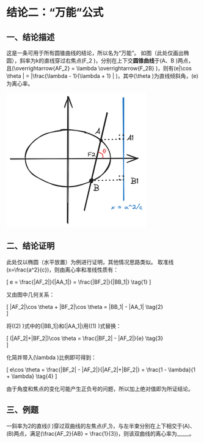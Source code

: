 # 结论二：“万能”公式

## 一、结论描述

这是一条可用于所有圆锥曲线的结论，所以名为“万能”。
如图（此处仅画出椭圆），斜率为k的直线穿过右焦点\(F_2 \)，分别在上下交**圆锥曲线**于\(A、B \)两点，且\(\overrightarrow{AF_2} = \lambda \overrightarrow{F_2B} \)，则有\(e|\cos \theta | = |\frac{\lambda - 1}{\lambda + 1} | \)，其中\(\theta \)为直线倾斜角，\(e\)为离心率。

![2_1](img/2_1.png)

## 二、结论证明

此处仅以椭圆（水平放置）为例进行证明，其他情况思路类似。
取准线\(x=\frac{a^2}{c}\)，则由离心率和准线性质有：

\[
e = \frac{|AF_2|}{|AA_1|} = \frac{|BF_2|}{|BB_1|} \tag{1} 
\]

又由图中几何关系：

\[
|AF_2|\cos \theta + |BF_2|\cos \theta = |BB_1| - |AA_1| \tag{2}    
\]

将\((2) \)式中的\(|BB_1|\)和\(|AA_1|\)用\((1) \)式替换：

\[
(|AF_2|+|BF_2|)\cos \theta = \frac{|BF_2| - |AF_2|}{e} \tag{3}    
\]

化简并带入\(\lambda \)比例即可得到：

\[
e\cos \theta = \frac{|BF_2| - |AF_2|}{|AF_2|+|BF_2|} = \frac{1 - \lambda}{1 + \lambda} \tag{4}
\]

由于角度和焦点的变化可能产生正负号的问题，所以加上绝对值即为所证结论。

## 三、例题
一斜率为2的直线\(l \)穿过双曲线的左焦点\(F_1\)，与左半束分别在上下相交于\(A\)、\(B\)两点，满足\(\frac{AF_2}{AB} = \frac{1}{3}\)，则该双曲线的离心率为\_\_\_\_\_。